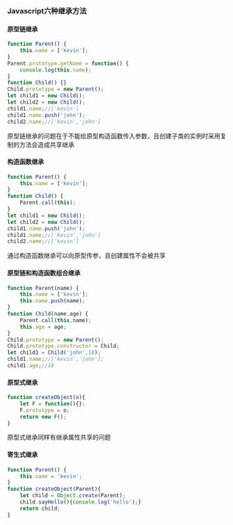 ### Javascript六种继承方法

#### 原型链继承

```javascript
function Parent() {
    this.name = ['kevin'];
}
Parent.prototype.getName = function() {
    console.log(this.name);
}
function Child() {}
Child.prototype = new Parent();
let child1 = new Child();
let child2 = new Child();
child1.name;//['kevin']
child1.name.push('john');
child2.name;//['kevin','john']
```

原型链继承的问题在于不能给原型构造函数传入参数，且创建子类的实例时采用复制的方法会造成共享继承

#### 构造函数继承

```javascript
function Parent() {
    this.name = ['kevin'];
}
function Child() {
    Parent.call(this);
}
let child1 = new Child();
let child2 = new Child();
child1.name.push('john');
child1.name;//['kevin','john']
child2.name;//['kevin']
```

通过构造函数继承可以向原型传参，且创建属性不会被共享

#### 原型链和构造函数组合继承

```javascript
function Parent(name) {
    this.name = ['kevin'];
    this.name.push(name);
}
function Child(name,age) {
	Parent.call(this,name);
	this.age = age;
}
Child.prototype = new Parent();
Child.prototype.constructor = Child;
let child1 = Child('john',18);
child1.name;//['kevin','john'];
child1.age;//18
```

#### 原型式继承

```javascript
function createObject(o){
    let F = function(){};
    F.prototype = o;
    return new F();
}
```

原型式继承同样有继承属性共享的问题

#### 寄生式继承

```javascript
function Parent() {
    this.name = 'kevin';
}
function createObject(Parent){
    let child = Object.create(Parent);
    child.sayHello(){console.log('hello');}
    return child;
}
```

